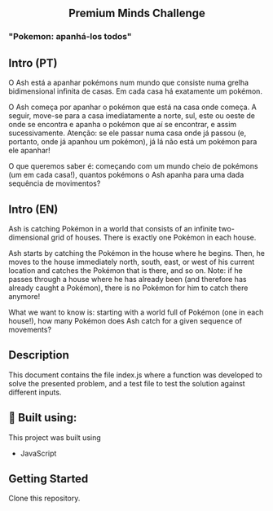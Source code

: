 <h2 align="center">
  Premium Minds Challenge<br/>
</h2>
<h3>"Pokemon: apanhá-los todos"</h3>

## Intro (PT)

O Ash está a apanhar pokémons num mundo que consiste numa grelha bidimensional infinita de casas. Em cada casa há exatamente um pokémon.

O Ash começa por apanhar o pokémon que está na casa onde começa. A seguir, move-se para a casa imediatamente a norte, sul, este ou oeste de onde se encontra e apanha o pokémon que aí se encontrar, e assim sucessivamente. Atenção: se ele passar numa casa onde já passou (e, portanto, onde já apanhou um pokémon), já lá não está um pokémon para ele apanhar!

O que queremos saber é: começando com um mundo cheio de pokémons (um em cada casa!), quantos pokémons o Ash apanha para uma dada sequência de movimentos?
<br>

## Intro (EN)

Ash is catching Pokémon in a world that consists of an infinite two-dimensional grid of houses. There is exactly one Pokémon in each house.

Ash starts by catching the Pokémon in the house where he begins. Then, he moves to the house immediately north, south, east, or west of his current location and catches the Pokémon that is there, and so on. Note: if he passes through a house where he has already been (and therefore has already caught a Pokémon), there is no Pokémon for him to catch there anymore!

What we want to know is: starting with a world full of Pokémon (one in each house!), how many Pokémon does Ash catch for a given sequence of movements?

## Description

This document contains the file index.js where a function was developed to solve the presented problem, and a test file to test the solution against different inputs.

## 🔨 Built using:

This project was built using

- JavaScript


## Getting Started

Clone this repository. 
